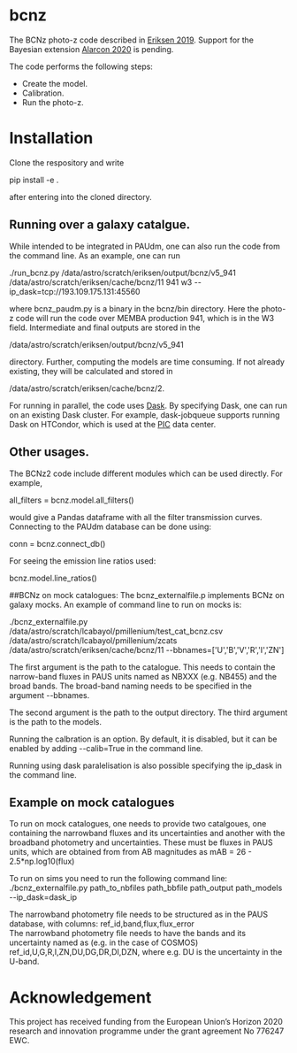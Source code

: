 # bcnz

The BCNz photo-z code described in [Eriksen 2019](https://ui.adsabs.harvard.edu/abs/2019MNRAS.484.4200E/abstract). Support for
the Bayesian extension [Alarcon 2020](https://ui.adsabs.harvard.edu/abs/2020arXiv200711132A/abstract) is pending.


The code performs the following steps:

* Create the model.
* Calibration.
* Run the photo-z.

# Installation
Clone the respository and write

pip install -e .

after entering into the cloned directory.

## Running over a galaxy catalgue.
While intended to be integrated in PAUdm, one can also run the code from the command line. As an 
example, one can run

./run_bcnz.py /data/astro/scratch/eriksen/output/bcnz/v5_941 /data/astro/scratch/eriksen/cache/bcnz/11 941 w3 --ip_dask=tcp://193.109.175.131:45560

where bcnz_paudm.py is a binary in the bcnz/bin directory. Here the photo-z code will run the code
over MEMBA production 941, which is in the W3 field. Intermediate and final outputs are stored
in the 

/data/astro/scratch/eriksen/output/bcnz/v5_941

directory. Further, computing the models are time consuming. If not already existing, they will
be calculated and stored in 

/data/astro/scratch/eriksen/cache/bcnz/2.

For running in parallel, the code uses [Dask](https://dask.org/). By specifying Dask, one can
run on an existing Dask cluster. For example, dask-jobqueue supports running Dask on HTCondor,
which is used at the [PIC](www.pic.es) data center.

## Other usages.
The BCNz2 code include different modules which can be used directly. For example,

all_filters = bcnz.model.all_filters()

would give a Pandas dataframe with all the filter transmission curves. Connecting to the 
PAUdm database can be done using:

conn = bcnz.connect_db()

For seeing the emission line ratios used:

bcnz.model.line_ratios()

##BCNz on mock catalogues: 
The bcnz_externalfile.p implements BCNz on galaxy mocks. An example of command line to run on mocks is:

./bcnz_externalfile.py /data/astro/scratch/lcabayol/pmillenium/test_cat_bcnz.csv /data/astro/scratch/lcabayol/pmillenium/zcats /data/astro/scratch/eriksen/cache/bcnz/11 --bbnames=['U','B','V','R','I','ZN']

The first argument is the path to the catalogue. This needs to contain the narrow-band fluxes in PAUS units named as NBXXX (e.g. NB455) and the broad bands. The broad-band naming needs to be specified in the argument --bbnames.

The second argument is the path to the output directory. 
The third argument is the path to the models. 

Running the calbration is an option. By default, it is disabled, but it can be enabled by adding --calib=True in the command line.

Running using dask paralelisation is also possible specifying the ip_dask in the command line. 

## Example on mock catalogues
To run on mock catalogues, one needs to provide two catalgoues, one containing the narrowband fluxes and its uncertainties and another with 
the broadband photometry and uncertainties. 
These must be fluxes in PAUS units, which are obtained from from AB magnitudes as mAB = 26 - 2.5*np.log10(flux)

To run on sims you need to run the following command line: 
./bcnz_externalfile.py path_to_nbfiles path_bbfile path_output path_models --ip_dask=dask_ip

The narrowband photometry file needs to be structured as in the PAUS database, with columns: ref_id,band,flux,flux_error	
The narrowband photometry file needs to have the bands and its uncertainty named as (e.g. in the case of COSMOS) ref_id,U,G,R,I,ZN,DU,DG,DR,DI,DZN,
where e.g. DU is the uncertainty in the U-band.

# Acknowledgement
This project has received funding from the European Union’s Horizon 2020 research
and innovation programme under the grant agreement No
776247 EWC.
